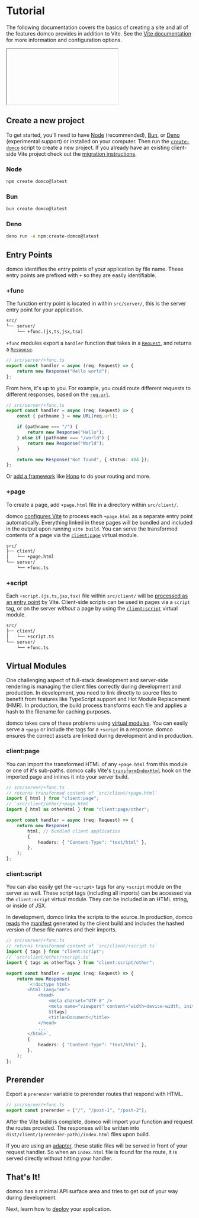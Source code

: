 # Tutorial

<on-this-page></on-this-page>

The following documentation covers the basics of creating a site and all of the features domco provides in addition to Vite. See the [Vite documentation](https://vitejs.dev/) for more information and configuration options.

<drab-youtube aria-label="YouTube Tutorial" uid="jWnzCZru6cU">
    <iframe data-content></iframe>
</drab-youtube>

## Create a new project

To get started, you'll need to have [Node](https://nodejs.org) (recommended), [Bun](https://bun.sh/), or [Deno](https://deno.com) (experimental support) or installed on your computer. Then run the [`create-domco`](https://github.com/rossrobino/domco/tree/main/packages/create-domco) script to create a new project. If you already have an existing client-side Vite project check out the [migration instructions](/migrate).

### Node

```bash
npm create domco@latest
```

### Bun

```bash
bun create domco@latest
```

### Deno

```bash
deno run -A npm:create-domco@latest
```

## Entry Points

domco identifies the entry points of your application by file name. These entry points are prefixed with `+` so they are easily identifiable.

### +func

The function entry point is located in within `src/server/`, this is the server entry point for your application.

```txt {3}
src/
└── server/
	└── +func.(js,ts,jsx,tsx)
```

`+func` modules export a `handler` function that takes in a [`Request`](https://developer.mozilla.org/en-US/docs/Web/API/Request), and returns a [`Response`](https://developer.mozilla.org/en-US/docs/Web/API/Response).

```ts
// src/server/+func.ts
export const handler = async (req: Request) => {
	return new Response("Hello world");
};
```

From here, it's up to you. For example, you could route different requests to different responses, based on the [`req.url`](https://developer.mozilla.org/en-US/docs/Web/API/Request/url).

```ts
// src/server/+func.ts
export const handler = async (req: Request) => {
	const { pathname } = new URL(req.url);

	if (pathname === "/") {
		return new Response("Hello");
	} else if (pathname === "/world") {
		return new Response("World");
	}

	return new Response("Not found", { status: 404 });
};
```

Or [add a framework](/examples#server-frameworks) like [Hono](/examples#hono) to do your routing and more.

### +page

To create a page, add `+page.html` file in a directory within `src/client/`.

domco [configures Vite](https://vitejs.dev/guide/build#multi-page-app) to process each `+page.html` as a separate entry point automatically. Everything linked in these pages will be bundled and included in the output upon running `vite build`. You can serve the transformed contents of a page via the [`client:page`](#client%3Apage) virtual module.

```txt {3}
src/
├── client/
│	└── +page.html
└── server/
	└── +func.ts
```

### +script

Each `+script.(js,ts,jsx,tsx)` file within `src/client/` will be [processed as an entry point](https://rollupjs.org/configuration-options/#input) by Vite. Client-side scripts can be used in pages via a `script` tag, or on the server _without_ a page by using the [`client:script`](#client%3Ascript) virtual module.

```txt {3}
src/
├── client/
│	└── +script.ts
└── server/
	└── +func.ts
```

## Virtual Modules

One challenging aspect of full-stack development and server-side rendering is managing the client files correctly during development and production. In development, you need to link directly to source files to benefit from features like TypeScript support and Hot Module Replacement (HMR). In production, the build process transforms each file and applies a hash to the filename for caching purposes.

domco takes care of these problems using [virtual modules](https://vitejs.dev/guide/api-plugin.html#virtual-modules-convention). You can easily serve a `+page` or include the tags for a `+script` in a response. domco ensures the correct assets are linked during development and in production.

### client:page

You can import the transformed HTML of any `+page.html` from this module or one of it's sub-paths. domco calls Vite's [`transformIndexHtml`](https://vitejs.dev/guide/api-plugin.html#transformindexhtml) hook on the imported page and inlines it into your server build.

```ts {3,9}
// src/server/+func.ts
// returns transformed content of `src/client/+page.html`
import { html } from "client:page";
// `src/client/other/+page.html`
import { html as otherHtml } from "client:page/other";

export const handler = async (req: Request) => {
	return new Response(
		html, // bundled client application
		{
			headers: { "Content-Type": "text/html" },
		},
	);
};
```

### client:script

You can also easily get the `<script>` tags for any `+script` module on the server as well. These script tags (including all imports) can be accessed via the `client:script` virtual module. They can be included in an HTML string, or inside of JSX.

In development, domco links the scripts to the source. In production, domco [reads](https://vitejs.dev/guide/backend-integration.html) the [manifest](https://vitejs.dev/config/build-options.html#build-manifest) generated by the client build and includes the hashed version of these file names and their imports.

```ts {3,14}
// src/server/+func.ts
// returns transformed content of `src/client/+script.ts`
import { tags } from "client:script";
// `src/client/other/+script.ts`
import { tags as otherTags } from "client:script/other";

export const handler = async (req: Request) => {
	return new Response(
		`<!doctype html>
		<html lang="en">
			<head>
				<meta charset="UTF-8" />
				<meta name="viewport" content="width=device-width, initial-scale=1.0" />
				${tags}
				<title>Document</title>
			</head>
			...
		</html>`,
		{
			headers: { "Content-Type": "text/html" },
		},
	);
};
```

## Prerender

Export a `prerender` variable to prerender routes that respond with HTML.

```ts
// src/server/+func.ts
export const prerender = ["/", "/post-1", "/post-2"];
```

After the Vite build is complete, domco will import your function and request the routes provided. The responses will be written into `dist/client/(prerender-path)/index.html` files upon build.

If you are using an [adapter](/deploy#adapters), these static files will be served in front of your request handler. So when an `index.html` file is found for the route, it is served directly without hitting your handler.

## That's It!

domco has a minimal API surface area and tries to get out of your way during development.

Next, learn how to [deploy](/deploy) your application.
